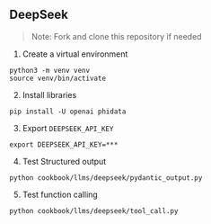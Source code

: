## DeepSeek

> Note: Fork and clone this repository if needed

1. Create a virtual environment

```shell
python3 -m venv venv
source venv/bin/activate
```

2. Install libraries

```shell
pip install -U openai phidata
```

3. Export `DEEPSEEK_API_KEY`

```shell
export DEEPSEEK_API_KEY=***
```

4. Test Structured output

```shell
python cookbook/llms/deepseek/pydantic_output.py
```

5. Test function calling

```shell
python cookbook/llms/deepseek/tool_call.py
```
